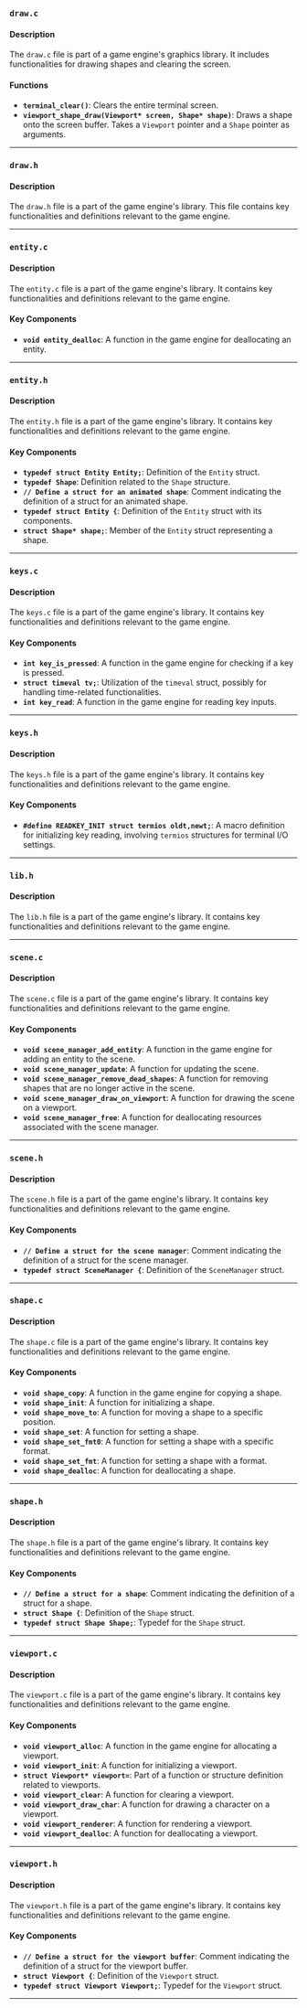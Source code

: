 ### `draw.c`

#### Description
The `draw.c` file is part of a game engine's graphics library. It includes functionalities for drawing shapes and clearing the screen.

#### Functions
- **`terminal_clear()`**: Clears the entire terminal screen.
- **`viewport_shape_draw(Viewport* screen, Shape* shape)`**: Draws a shape onto the screen buffer. Takes a `Viewport` pointer and a `Shape` pointer as arguments.

---

### `draw.h`

#### Description
The `draw.h` file is a part of the game engine's library. This file contains key functionalities and definitions relevant to the game engine.

---

### `entity.c`

#### Description
The `entity.c` file is a part of the game engine's library. It contains key functionalities and definitions relevant to the game engine.

#### Key Components
- **`void entity_dealloc`**: A function in the game engine for deallocating an entity.

---

### `entity.h`

#### Description
The `entity.h` file is a part of the game engine's library. It contains key functionalities and definitions relevant to the game engine.

#### Key Components
- **`typedef struct Entity Entity;`**: Definition of the `Entity` struct.
- **`typedef Shape`**: Definition related to the `Shape` structure.
- **`// Define a struct for an animated shape`**: Comment indicating the definition of a struct for an animated shape.
- **`typedef struct Entity {`**: Definition of the `Entity` struct with its components.
- **`struct Shape* shape;`**: Member of the `Entity` struct representing a shape.

---

### `keys.c`

#### Description
The `keys.c` file is a part of the game engine's library. It contains key functionalities and definitions relevant to the game engine.

#### Key Components
- **`int key_is_pressed`**: A function in the game engine for checking if a key is pressed.
- **`struct timeval tv;`**: Utilization of the `timeval` struct, possibly for handling time-related functionalities.
- **`int key_read`**: A function in the game engine for reading key inputs.

---

### `keys.h`

#### Description
The `keys.h` file is a part of the game engine's library. It contains key functionalities and definitions relevant to the game engine.

#### Key Components
- **`#define READKEY_INIT struct termios oldt,newt;`**: A macro definition for initializing key reading, involving `termios` structures for terminal I/O settings.

---

### `lib.h`

#### Description
The `lib.h` file is a part of the game engine's library. It contains key functionalities and definitions relevant to the game engine.

---

### `scene.c`

#### Description
The `scene.c` file is a part of the game engine's library. It contains key functionalities and definitions relevant to the game engine.

#### Key Components
- **`void scene_manager_add_entity`**: A function in the game engine for adding an entity to the scene.
- **`void scene_manager_update`**: A function for updating the scene.
- **`void scene_manager_remove_dead_shapes`**: A function for removing shapes that are no longer active in the scene.
- **`void scene_manager_draw_on_viewport`**: A function for drawing the scene on a viewport.
- **`void scene_manager_free`**: A function for deallocating resources associated with the scene manager.

---

### `scene.h`

#### Description
The `scene.h` file is a part of the game engine's library. It contains key functionalities and definitions relevant to the game engine.

#### Key Components
- **`// Define a struct for the scene manager`**: Comment indicating the definition of a struct for the scene manager.
- **`typedef struct SceneManager {`**: Definition of the `SceneManager` struct.

---

### `shape.c`

#### Description
The `shape.c` file is a part of the game engine's library. It contains key functionalities and definitions relevant to the game engine.

#### Key Components
- **`void shape_copy`**: A function in the game engine for copying a shape.
- **`void shape_init`**: A function for initializing a shape.
- **`void shape_move_to`**: A function for moving a shape to a specific position.
- **`void shape_set`**: A function for setting a shape.
- **`void shape_set_fmt0`**: A function for setting a shape with a specific format.
- **`void shape_set_fmt`**: A function for setting a shape with a format.
- **`void shape_dealloc`**: A function for deallocating a shape.

---

### `shape.h`

#### Description
The `shape.h` file is a part of the game engine's library. It contains key functionalities and definitions relevant to the game engine.

#### Key Components
- **`// Define a struct for a shape`**: Comment indicating the definition of a struct for a shape.
- **`struct Shape {`**: Definition of the `Shape` struct.
- **`typedef struct Shape Shape;`**: Typedef for the `Shape` struct.

---

### `viewport.c`

#### Description
The `viewport.c` file is a part of the game engine's library. It contains key functionalities and definitions relevant to the game engine.

#### Key Components
- **`void viewport_alloc`**: A function in the game engine for allocating a viewport.
- **`void viewport_init`**: A function for initializing a viewport.
- **`struct Viewport* viewport=`**: Part of a function or structure definition related to viewports.
- **`void viewport_clear`**: A function for clearing a viewport.
- **`void viewport_draw_char`**: A function for drawing a character on a viewport.
- **`void viewport_renderer`**: A function for rendering a viewport.
- **`void viewport_dealloc`**: A function for deallocating a viewport.

---

### `viewport.h`

#### Description
The `viewport.h` file is a part of the game engine's library. It contains key functionalities and definitions relevant to the game engine.

#### Key Components
- **`// Define a struct for the viewport buffer`**: Comment indicating the definition of a struct for the viewport buffer.
- **`struct Viewport {`**: Definition of the `Viewport` struct.
- **`typedef struct Viewport Viewport;`**: Typedef for the `Viewport` struct.

---

